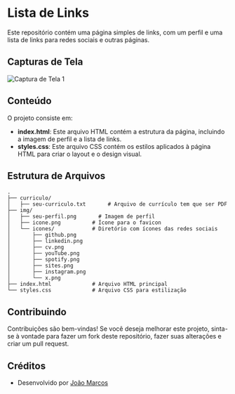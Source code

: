 # Lista de Links

Este repositório contém uma página simples de links, com um perfil e uma lista de links para redes sociais e outras páginas.

## Capturas de Tela

![Captura de Tela 1](https://blogger.googleusercontent.com/img/a/AVvXsEjHjVq0icaLZJbPAELQGdbBC4QV0lKP7jOMbTBv03F8Pp9Ahzq71LT79w5x2_JWhz-5hqS84MTJFJAxPkW1RElbtG-b_z1h_UOqxGfk93KrD5dkiDYhPU6IDnAQXJS1Wfz-pbQRJ3wI9xHv3ppsjZNQkrEW1FMOaYRiPIpcOsqAV3n7FwkuicH17w8Dans)


## Conteúdo

O projeto consiste em:

- **index.html**: Este arquivo HTML contém a estrutura da página, incluindo a imagem de perfil e a lista de links.
- **styles.css**: Este arquivo CSS contém os estilos aplicados à página HTML para criar o layout e o design visual.

## Estrutura de Arquivos

```plaintext
.
├── curriculo/
│   ├── seu-curriculo.txt       # Arquivo de currículo tem que ser PDF
├── img/
│   ├── seu-perfil.png       # Imagem de perfil
│   ├── icone.png          # Ícone para o favicon
│   └── icones/            # Diretório com ícones das redes sociais
│       ├── github.png
│       ├── linkedin.png
│       ├── cv.png
│       ├── youTube.png
│       ├── spotify.png
│       ├── sites.png
│       ├── instagram.png
│       └── x.png
├── index.html             # Arquivo HTML principal
└── styles.css             # Arquivo CSS para estilização
```

## Contribuindo

Contribuições são bem-vindas! Se você deseja melhorar este projeto, sinta-se à vontade para fazer um fork deste repositório, 
fazer suas alterações e criar um pull request.

## Créditos

- Desenvolvido por [João Marcos](https://grupo.jm7087.com)
